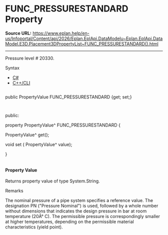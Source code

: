 # FUNC_PRESSURESTANDARD Property

**Source URL:** https://www.eplan.help/en-us/Infoportal/Content/api/2026/Eplan.EplApi.DataModelu~Eplan.EplApi.DataModel.E3D.Placement3DPropertyList~FUNC_PRESSURESTANDARD().html

---

Pressure level # 20330.

Syntax

- [C#](#i-syntax-CS)
- [C++/CLI](#i-syntax-CPP2005)

```
```
public PropertyValue FUNC_PRESSURESTANDARD {get; set;}
```
```

```
```
public:

property PropertyValue^ FUNC_PRESSURESTANDARD {

   PropertyValue^ get();

   void set (    PropertyValue^ value);

}
```
```

#### Property Value

Returns property value of type System.String.

Remarks

The nominal pressure of a pipe system specifies a reference value. The designation PN ("Pressure Nominal") is used, followed by a whole number without dimensions that indicates the design pressure in bar at room temperature (20Â° C). The permissible pressure is correspondingly smaller at higher temperatures, depending on the permissible material characteristics (yield point).
